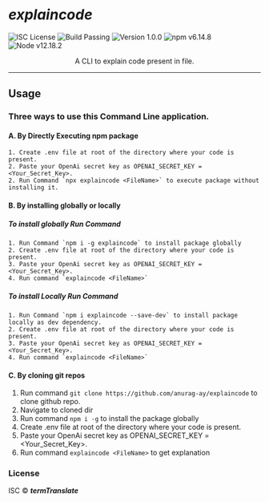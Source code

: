 # _explaincode_

![ISC License](https://img.shields.io/badge/license-ICS-green)
![Build Passing](https://img.shields.io/badge/build-passing-brightgreen)
![Version 1.0.0](https://img.shields.io/badge/version-1.0.0-orange)
![npm v6.14.8](https://img.shields.io/badge/npm-v8.15.0-blue)
![Node v12.18.2](https://img.shields.io/badge/node-v16.17.0-yellow)

<center>
A CLI to explain code present in file.
</center>

---

## Usage

### Three ways to use this **Command Line** application.

#### A. By Directly Executing npm package

```text
1. Create .env file at root of the directory where your code is present.
2. Paste your OpenAi secret key as OPENAI_SECRET_KEY = <Your_Secret_Key>.
2. Run Command `npx explaincode <FileName>` to execute package without installing it.
```

#### B. By installing globally or locally

##### To install globally Run Command

```text
1. Run Command `npm i -g explaincode` to install package globally
2. Create .env file at root of the directory where your code is present.
3. Paste your OpenAi secret key as OPENAI_SECRET_KEY = <Your_Secret_Key>.
4. Run command `explaincode <FileName>`
```

##### To install Locally Run Command

```text
1. Run Command `npm i explaincode --save-dev` to install package locally as dev dependency.
2. Create .env file at root of the directory where your code is present.
3. Paste your OpenAi secret key as OPENAI_SECRET_KEY = <Your_Secret_Key>.
4. Run command `explaincode <FileName>`
```

#### C. By cloning git repos

1. Run command `git clone https://github.com/anurag-ay/explaincode` to clone github repo.
2. Navigate to cloned dir
3. Run command `npm i -g` to install the package globally
4. Create .env file at root of the directory where your code is present.
5. Paste your OpenAi secret key as OPENAI_SECRET_KEY = <Your_Secret_Key>.
6. Run command `explaincode <FileName>` to get explanation

### License

ISC © **_termTranslate_**
